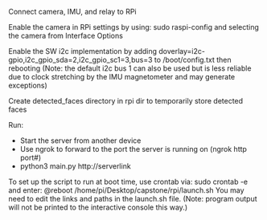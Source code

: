 Connect camera, IMU, and relay to RPi

Enable the camera in RPi settings by using:
    sudo raspi-config
and selecting the camera from Interface Options

Enable the SW i2c implementation by adding
    doverlay=i2c-gpio,i2c_gpio_sda=2,i2c_gpio_sc1=3,bus=3
to /boot/config.txt
then rebooting
    (Note: the default i2c bus 1 can also be used but is less reliable
    due to clock stretching by the IMU magnetometer and may generate exceptions)

Create detected_faces directory in rpi dir to temporarily store detected faces

Run:
- Start the server from another device
- Use ngrok to forward to the port the server is running on (ngrok http port#)
- python3 main.py http://serverlink


To set up the script to run at boot time, use crontab via:
    sudo crontab -e
and enter:
    @reboot /home/pi/Desktop/capstone/rpi/launch.sh
You may need to edit the links and paths in the launch.sh file.
(Note: program output will not be printed to the interactive console this way.)